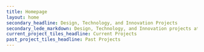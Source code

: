 ```yaml
---
title: Homepage
layout: home
secondary_headline: Design, Technology, and Innovation Projects
secondary_lede_markdown: Design, Technology, and Innovation projects at the City of Austin
current_project_tiles_headline: Current Projects
past_project_tiles_headline: Past Projects
---
```


